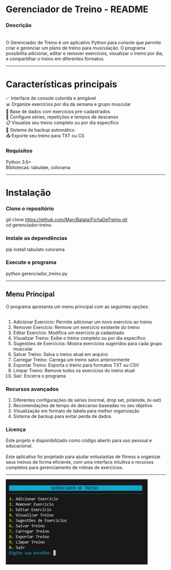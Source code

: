 # Gerenciador de Treino - README

### Descrição <br><br>
O Gerenciador de Treino é um aplicativo Python para console que permite criar e gerenciar um plano de treino para musculação. O programa possibilita adicionar, editar e remover exercícios, visualizar o treino por dia, e compartilhar o treino em diferentes formatos.

---

# Características principais

✅ Interface de console colorida e amigável <br>
📊 Organize exercícios por dia da semana e grupo muscular <br>
💪 Base de dados com exercícios pré-cadastrados <br>
🔄 Configure séries, repetições e tempos de descanso <br>
📋 Visualize seu treino completo ou por dia específico <br>
💾 Sistema de backup automático <br>
📤 Exporte seu treino para TXT ou CS <br>

### Requisitos

Python 3.6+ <br>
Bibliotecas: tabulate, colorama <br>

---

# Instalação

### Clone o repositório
git clone https://github.com/MarcBatata/FichaDeTreino.git <br>
cd gerenciador-treino <br>

### Instale as dependências
pip install tabulate colorama <br>

### Execute o programa
python gerenciador_treino.py <br>

---

## Menu Principal
O programa apresenta um menu principal com as seguintes opções: <br><br>

1. Adicionar Exercício: Permite adicionar um novo exercício ao treino
2. Remover Exercício: Remove um exercício existente do treino
3. Editar Exercício: Modifica um exercício já cadastrado
4. Visualizar Treino: Exibe o treino completo ou por dia específico
5. Sugestões de Exercícios: Mostra exercícios sugeridos para cada grupo muscular
6. Salvar Treino: Salva o treino atual em arquivo
7. Carregar Treino: Carrega um treino salvo anteriormente
8. Exportar Treino: Exporta o treino para formatos TXT ou CSV
9. Limpar Treino: Remove todos os exercícios do treino atual
10. Sair: Encerra o programa



### Recursos avançados

1. Diferentes configurações de séries (normal, drop set, pirâmide, bi-set)
2. Recomendações de tempo de descanso baseadas no seu objetivo
3. Visualização em formato de tabela para melhor organização
4. Sistema de backup para evitar perda de dados


### Licença
Este projeto é disponibilizado como código aberto para uso pessoal e educacional. <br><br>
Este aplicativo foi projetado para ajudar entusiastas de fitness a organizar seus treinos de forma eficiente, com uma interface intuitiva e recursos completos para gerenciamento de rotinas de exercícios.

---

<div class="image">
<img src="image.png" alt="Interface">
</div>